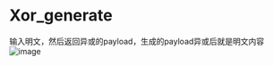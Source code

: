 # Xor_generate
输入明文，然后返回异或的payload，生成的payload异或后就是明文内容
![image](https://user-images.githubusercontent.com/39295496/176738312-bfe026d9-1bd8-43ae-8c05-855b10e95ccb.png)
